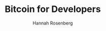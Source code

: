 ---
layout: course
title: Bitcoin for Developers
primaryTag : user-led
tags: developer
slug: bitcoin-for-developers
permalink: /courses/bitcoin-for-developers/
author: Hannah Rosenberg
image: BitcoinforDevs.jpg
summary: This course was created for experienced developers who are comfortable in a UNIX based command line and want to learn how to work with blockchain technology, specifically the Bitcoin Blockchain Network. You will gain tools needed to understand how Bitcoin transactions work, how wallets work, Bitcoin scripting and how to integrate Bitcoin payments into existing platforms.
---